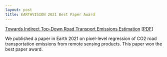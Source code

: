 ```yaml
---
layout: post
title: EARTHVISION 2021 Best Paper Award
---
```


[Towards Indirect Top-Down Road Transport Emissions Estimation](https://openaccess.thecvf.com/content/CVPR2021W/EarthVision/html/Mukherjee_Towards_Indirect_Top-Down_Road_Transport_Emissions_Estimation_CVPRW_2021_paper.html) [[PDF]](https://arxiv.org/abs/2103.08829)

We published a paper in Earth 2021 on pixel-level regression of CO2 road transportation emissions from remote sensing products. This paper won the best paper award.